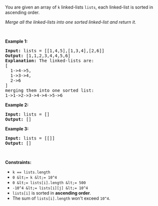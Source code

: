 You are given an array of `` k `` linked-lists `` lists ``, each linked-list is sorted in ascending order.

_Merge all the linked-lists into one sorted linked-list and return it._

&nbsp;

__Example 1:__

<pre>
<strong>Input:</strong> lists = [[1,4,5],[1,3,4],[2,6]]
<strong>Output:</strong> [1,1,2,3,4,4,5,6]
<strong>Explanation:</strong> The linked-lists are:
[
  1-&gt;4-&gt;5,
  1-&gt;3-&gt;4,
  2-&gt;6
]
merging them into one sorted list:
1-&gt;1-&gt;2-&gt;3-&gt;4-&gt;4-&gt;5-&gt;6
</pre>

__Example 2:__

<pre>
<strong>Input:</strong> lists = []
<strong>Output:</strong> []
</pre>

__Example 3:__

<pre>
<strong>Input:</strong> lists = [[]]
<strong>Output:</strong> []
</pre>

&nbsp;

__Constraints:__

*   `` k == lists.length ``
*   `` 0 &lt;= k &lt;= 10^4 ``
*   `` 0 &lt;= lists[i].length &lt;= 500 ``
*   `` -10^4 &lt;= lists[i][j] &lt;= 10^4 ``
*   `` lists[i] `` is sorted in __ascending order__.
*   The sum of `` lists[i].length `` won't exceed `` 10^4 ``.